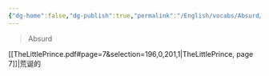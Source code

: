 ```yaml
---
{"dg-home":false,"dg-publish":true,"permalink":"/English/vocabs/Absurd/","dgPassFrontmatter":true}
---
```



> Absurd

[[TheLittlePrince.pdf#page=7&selection=196,0,201,1|TheLittlePrince, page 7]]|荒诞的